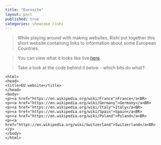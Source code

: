 ```yaml
---
title: "Eurosite"
layout: post
published: true
categories: showcase rishi
---
```


> While playing around with making websites, Rishi put together this short website containing links to information about some European Countries.

> You can view what it looks like live [here](/files/showcase/Rishi/car_game.py).

> Take a look at the code behind it below - which bits do what?:

    <html>
    <head>
    <title>EU website</title>
    </head>
    <body>
    <p><a href="https://en.wikipedia.org/wiki/France">France</a<BR>
    <p><a href="https://en.wikipedia.org/wiki/Germany">Germany</a<BR>
    <p><a href="https://en.wikipedia.org/wiki/Italy">Italy</a<BR>
    <p><a href="https://en.wikipedia.org/wiki/Spain">Spain</a<BR>
    <p><a href="https://en.wikipedia.org/wiki/Poland">Poland</a<BR>
    <p><a href="https://en.wikipedia.org/wiki/Switzerland">Switzerland</a<BR>
    </p>
    </body>
    </html>